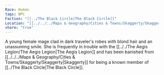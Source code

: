 ```yaml
---
Race: Human
tags: NPC
Faction: "[[../The Black Circle|The Black Circle]]"
Location: "[[../../../Maps & Geography/Cities & Towns/Skaggerty/Skaggerty|Skaggerty]] (Region)"
share: "true"
---
```


A young female mage clad in dark traveler's robes with blond hair and an unassuming smile. She is frequently in trouble with the [[../../The Aegis Legion/The Aegis Legion|The Aegis Legion]] and has been banished from [[../../../Maps & Geography/Cities & Towns/Skaggerty/Skaggerty|Skaggerty]] for being a known member of [[../The Black Circle|The Black Circle]].